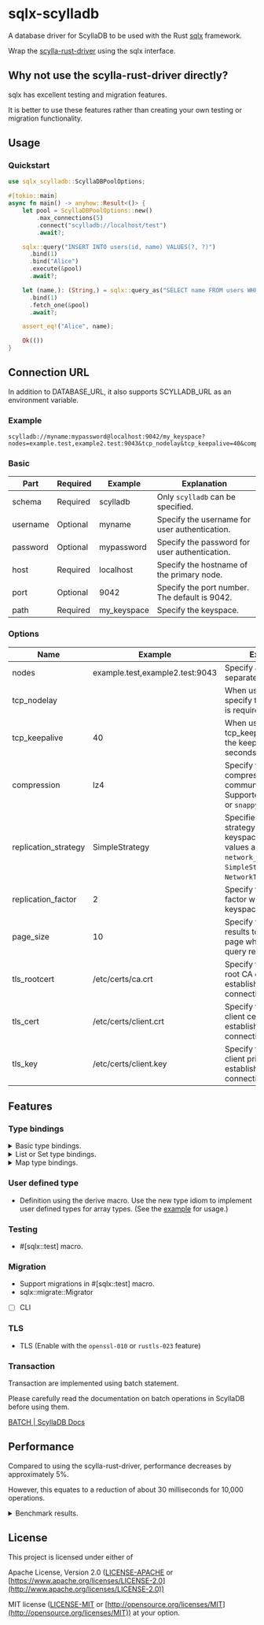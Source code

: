 # sqlx-scylladb

A database driver for ScyllaDB to be used with the Rust [sqlx](https://github.com/launchbadge/sqlx) framework.

Wrap the [scylla-rust-driver](https://github.com/scylladb/scylla-rust-driver) using the sqlx interface.

## Why not use the scylla-rust-driver directly?

sqlx has excellent testing and migration features.

It is better to use these features rather than creating your own testing or migration functionality.

## Usage

### Quickstart

```rust
use sqlx_scylladb::ScyllaDBPoolOptions;

#[tokio::main]
async fn main() -> anyhow::Result<()> {
    let pool = ScyllaDBPoolOptions::new()
        .max_connections(5)
        .connect("scylladb://localhost/test")
        .await?;

    sqlx::query("INSERT INTO users(id, name) VALUES(?, ?)")
      .bind(1)
      .bind("Alice")
      .execute(&pool)
      .await?;

    let (name,): (String,) = sqlx::query_as("SELECT name FROM users WHERE id = ?")
      .bind(1)
      .fetch_one(&pool)
      .await?;

    assert_eq!("Alice", name);

    Ok(())
}
```

## Connection URL

In addition to DATABASE_URL, it also supports SCYLLADB_URL as an environment variable.

### Example

```url
scylladb://myname:mypassword@localhost:9042/my_keyspace?nodes=example.test,example2.test:9043&tcp_nodelay&tcp_keepalive=40&compression=lz4&replication_strategy=simple&replication_factor=2&page_size=10
```

### Basic

| Part     | Required | Example     | Explanation                                   |
|----------|----------|-------------|-----------------------------------------------|
| schema   | Required | scylladb    | Only `scylladb` can be specified.             |
| username | Optional | myname      | Specify the username for user authentication. |
| password | Optional | mypassword  | Specify the password for user authentication. |
| host     | Required | localhost   | Specify the hostname of the primary node.     |
| port     | Optional | 9042        | Specify the port number. The default is 9042. |
| path     | Required | my_keyspace | Specify the keyspace.                         |

### Options

| Name                 | Example                         | Explanation                                                                                                                                                  |
|----------------------|---------------------------------|--------------------------------------------------------------------------------------------------------------------------------------------------------------|
| nodes                | example.test,example2.test:9043 | Specify additional nodes separated by commas.                                                                                                                |
| tcp_nodelay          |                                 | When using tcp_nodelay, specify the key. No value is required.                                                                                               |
| tcp_keepalive        | 40                              | When using tcp_keepalive, specify the keepalive interval in seconds.                                                                                         |
| compression          | lz4                             | Specify when compressing communication data. Supported values are `lz4` or `snappy`.                                                                         |
| replication_strategy | SimpleStrategy                  | Specifies the replication strategy when creating a keyspace. Supported values are `simple`, `network_topology`, `SimpleStrategy`, `NetworkTopologyStrategy`. |
| replication_factor   | 2                               | Specify the replication factor when creating a keyspace.                                                                                                     |
| page_size            | 10                              | Specify the number of results to retrieve per page when receiving query results.                                                                             |
| tls_rootcert         | /etc/certs/ca.crt               | Specify the path to the root CA certificate when establishing a TLS connection.                                                                              |
| tls_cert             | /etc/certs/client.crt           | Specify the path to the client certificate when establishing a TLS connection                                                                                |
| tls_key              | /etc/certs/client.key           | Specify the path to the client private key when establishing a TLS connection                                                                                |

## Features

### Type bindings

<!-- markdownlint-disable MD033 -->

<details>
<summary>Basic type bindings.</summary>

- ASCII (&str, String, Box\<str>, Cow\<'_, str>, Rc\<str>, Arc\<str>)
- TEXT (&str, String, Box\<str>, Cow\<'_, str>, Rc\<str>, Arc\<str>)
- BOOLEAN (bool)
- TINYINT (i8)
- SMALLINT (i16)
- INT (i32)
- BIGINT (i64)
- FLOAT (f32)
- DOUBLE (f64)
- BLOB (Vec\<u8>)
- UUID (uuid::Uuid)
- TIMEUUID (scylla::value::CqlTimeuuid)
- TIMESTAMP (scylla::value::CqlTimestamp, chrono::DateTime\<Utc>, time::OffsetDateTime)
- DATE (scylla::value::CqlDate, chrono::NaiveDate, time::Date)
- TIME (scylla::value::CqlTime, chrono::NaiveTime, time::Time)
- INET (std::net::IpAddr)
- DECIMAL (bigdecimal::Decimal)
- Counter (deserialize only) (scylla::value::Counter)
- Duration
- [ ] Varint

</details>

<details>
<summary>List or Set type bindings.</summary>

- LIST\<ASCII>, SET\<ASCII> ([&str], Vec\<String>)
- LIST\<TEXT>, SET\<TEXT> ([&str], Vec\<String>)
- LIST\<BOOLEAN>, SET\<BOOLEAN> (Vec\<bool>)
- LIST\<TINYINT>, SET\<TINYINT> (Vec\<i8>)
- LIST\<SMALLINT>, SET\<SMALLINT> (Vec\<i16>)
- LIST\<INT>, SET\<INT> (Vec\<i32>)
- LIST\<BIGINT>, SET\<BIGINT> (Vec\<i64>)
- LIST\<FLOAT>, SET\<FLOAT> (Vec\<f32>)
- LIST\<DOUBLE>, SET\<DOUBLE> (Vec\<f64>)
- LIST\<BLOB>, SET\<BLOB> (Vec\<Vec\<u8>>)
- LIST\<UUID>, SET\<UUID> (Vec\<uuid::Uuid>)
- LIST\<TIMEUUID>, SET\<TIMEUUID> (Vec\<scylla::value::CqlTimeuuid>)
- LIST\<TIMESTAMP>, SET\<TIMESTAMP> (Vec\<scylla::value::CqlTimestamp>, Vec\<chrono::DateTime\<Utc>>, Vec\<time::OffsetDateTime>)
- LIST\<DATE>, SET\<DATE> (Vec\<scylla::value::CqlDate>, Vec\<chrono::NaiveDate>, Vec\<time::Date>)
- LIST\<TIME>, SET\<TIME> (Vec\<scylla::value::CqlTime>, Vec\<chrono::NaiveTime>, Vec\<time::Time>)
- LIST\<INET>, SET\<INET> (Vec\<std::net::IpAddr>)
- LIST\<DECIMAL>, SET\<DECIMAL> (Vec\<bigdecimal::Decimal>)
- LIST\<DURATION> (Vec\<scylla::value::CqlDuration>)
- [ ] Varint

</details>

<details>
<summary>Map type bindings.</summary>

- MAP\<ASCII, ASCII>, MAP\<ASCII, TEXT>, MAP\<TEXT, ASCII>, MAP\<TEXT, TEXT> (HashMap\<String, String>)
- MAP\<ASCII, BOOLEAN>, MAP\<TEXT, BOOLEAN> (HashMap\<String, bool>)
- MAP\<ASCII, TINYINT>, MAP\<TEXT, TINYINT> (HashMap\<String, i8>)
- MAP\<ASCII, SMALLINT>, MAP\<TEXT, SMALLINT> (HashMap\<String, i16>)
- MAP\<ASCII, INT>, MAP\<TEXT, INT> (HashMap\<String, i32>)
- MAP\<ASCII, BIGINT>, MAP\<TEXT, BIGINT> (HashMap\<String, i64>)
- MAP\<ASCII, FLOAT>, MAP\<TEXT, FLOAT> (HashMap\<String, f32>)
- MAP\<ASCII, DOUBLE>, MAP\<TEXT, DOUBLE> (HashMap\<String, f64>)
- MAP\<ASCII, UUID>, MAP\<TEXT, UUID> (HashMap\<String, uuid::Uuid>)
- MAP\<ASCII, INET>, MAP\<TEXT, INET> (HashMap\<String, IpAddr>)

</details>

<!-- markdownlint-enable MD033 -->

### User defined type

- Definition using the derive macro. Use the new type idiom to implement user defined types for array types. (See the [example](https://github.com/masato-hi/sqlx-scylladb/blob/main/examples/user_defined_type.rs) for usage.)

### Testing

- #[sqlx::test] macro.

### Migration

- Support migrations in #[sqlx::test] macro.
- sqlx::migrate::Migrator
- [ ] CLI

### TLS

- TLS (Enable with the `openssl-010` or `rustls-023` feature)

### Transaction

Transaction are implemented using batch statement.

Please carefully read the documentation on batch operations in ScyllaDB before using them.

[BATCH | ScyllaDB Docs](https://enterprise.docs.scylladb.com/stable/cql/dml/batch.html)

## Performance

Compared to using the scylla-rust-driver, performance decreases by approximately 5%.

However, this equates to a reduction of about 30 milliseconds for 10,000 operations.

<!-- markdownlint-disable MD033 -->

<details>
<summary>Benchmark results.</summary>

| Name                           | Crate              | Lower bound | Estimate  | Upper bound |
|--------------------------------|--------------------|-------------|-----------|-------------|
| insert_text_with_scylla        | scylla-rust-driver | 435.09 ms   | 436.31 ms | 437.60 ms   |
| insert_text_with_sqlx_scylladb | sqlx-scylladb      | 458.42 ms   | 460.34 ms | 463.05 ms   |
| select_text_with_scylla        | scylla-rust-driver | 438.23 ms   | 439.27 ms | 440.34 ms   |
| select_text_with_sqlx_scylladb | sqlx-scylladb      | 463.38 ms   | 464.76 ms | 466.13 ms   |
| insert_uuid_with_scylla        | scylla-rust-driver | 437.38 ms   | 438.38 ms | 439.45 ms   |
| insert_uuid_with_sqlx_scylladb | sqlx-scylladb      | 463.30 ms   | 464.43 ms | 465.66 ms   |
| select_uuid_with_scylla        | scylla-rust-driver | 437.76 ms   | 438.89 ms | 440.09 ms   |
| select_uuid_with_sqlx_scylladb | sqlx-scylladb      | 463.09 ms   | 464.30 ms | 465.51 ms   |

</details>

<!-- markdownlint-enable MD033 -->

## License

This project is licensed under either of

Apache License, Version 2.0 ([LICENSE-APACHE](https://github.com/masato-hi/sqlx-scylladb/blob/main/LICENSE-APACHE) or [https://www.apache.org/licenses/LICENSE-2.0](http://www.apache.org/licenses/LICENSE-2.0))

MIT license ([LICENSE-MIT](https://github.com/masato-hi/sqlx-scylladb/blob/main/LICENSE-MIT) or [http://opensource.org/licenses/MIT](http://opensource.org/licenses/MIT))
at your option.
